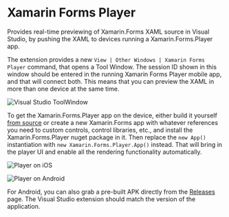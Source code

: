 # Xamarin Forms Player

Provides real-time previewing of Xamarin.Forms XAML source in Visual Studio, by pushing the XAML to devices running a Xamarin.Forms.Player app.

The extension provides a new `View | Other Windows | Xamarin Forms Player` command, that opens a Tool Window. The session ID shown in this window should be entered in the running Xamarin Forms Player mobile app, and that will connect both. This means that you can preview the XAML in more than one device at the same time.

![Visual Studio ToolWindow](https://raw.githubusercontent.com/MobileEssentials/FormsPlayer/master/src/FormsPlayer.Vsix/Resources/screen1.png)

To get the Xamarin.Forms.Player app on the device, either build it yourself [from source](https://github.com/MobileEssentials/FormsPlayer) or create a new Xamarin.Forms app with whatever references you need to custom controls, control libraries, etc., and install the Xamarin.Forms.Player nuget package in it. Then replace the `new App()` instantiation with `new Xamarin.Forms.Player.App()` instead. That will bring in the player UI and enable all the rendering functionality automatically.

![Player on iOS](https://raw.githubusercontent.com/MobileEssentials/FormsPlayer/master/src/FormsPlayer.Vsix/Resources/screen2.png)

![Player on Android](https://raw.githubusercontent.com/MobileEssentials/FormsPlayer/master/src/FormsPlayer.Vsix/Resources/screen3.png)

For Android, you can also grab a pre-built APK directly from the [Releases](https://github.com/MobileEssentials/FormsPlayer/releases) page. The Visual Studio extension should match the version of the application.
